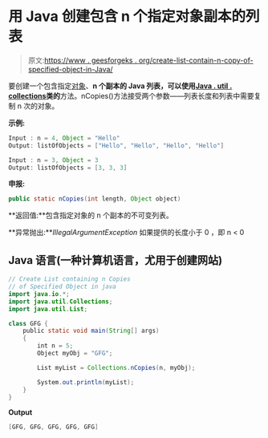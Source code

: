 # 用 Java 创建包含 n 个指定对象副本的列表

> 原文:[https://www . geesforgeks . org/create-list-contain-n-copy-of-specified-object-in-Java/](https://www.geeksforgeeks.org/create-list-containing-n-copies-of-specified-object-in-java/)

要创建一个包含指定[对象](https://www.geeksforgeeks.org/classes-objects-java/)、**n 个副本的 Java 列表，可以使用[**Java . util . collections**](https://www.geeksforgeeks.org/collections-in-java-2/)类的**方法。nCopies()方法接受两个参数——列表长度和列表中需要复制 n 次的对象。

**示例:**

```java
Input : n = 4, Object = "Hello"
Output: listOfObjects = ["Hello", "Hello", "Hello", "Hello"]

Input : n = 3, Object = 3
Output: listOfObjects = [3, 3, 3]
```

**申报:**

```java
public static nCopies(int length, Object object)
```

**返回值:**包含指定对象的 n 个副本的不可变列表。

**异常抛出:***IllegalArgumentException*
如果提供的长度小于 0
，即 n < 0

## Java 语言(一种计算机语言，尤用于创建网站)

```java
// Create List containing n Copies
// of Specified Object in java
import java.io.*;
import java.util.Collections;
import java.util.List;

class GFG {
    public static void main(String[] args)
    {
        int n = 5;
        Object myObj = "GFG";

        List myList = Collections.nCopies(n, myObj);

        System.out.println(myList);
    }
}
```

**Output**

```java
[GFG, GFG, GFG, GFG, GFG]
```